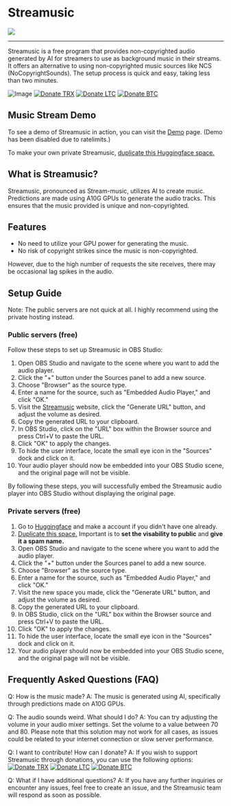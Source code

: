 # Streamusic
![](https://cdn.discordapp.com/attachments/936747559123312723/1117541386070282320/PF4PUw8.png)
____________
Streamusic is a free program that provides non-copyrighted audio generated by AI for streamers to use as background music in their streams. It offers an alternative to using non-copyrighted music sources like NCS (NoCopyrightSounds). The setup process is quick and easy, taking less than two minutes.

![Image](https://cdn.glitch.global/1f2fe882-3c53-4eca-b8fe-de3ae4ea773a/720620852055638070.webp?v=1684342102785)
[![Donate TRX](https://img.shields.io/badge/Donate-TRX-red)](https://whispering-jealous-maize.glitch.me/trx.html) [![Donate LTC](https://img.shields.io/badge/Donate-LTC-blue)](https://whispering-jealous-maize.glitch.me/ltc.html) [![Donate BTC](https://img.shields.io/badge/Donate-BTC-yellow)](https://whispering-jealous-maize.glitch.me/btc.html)

## Music Stream Demo

To see a demo of Streamusic in action, you can visit the [Demo](http://streamusic.us.to/) page. (Demo has been disabled due to ratelimits.)

To make your own private Streamusic, [duplicate this Huggingface space.](https://huggingface.co/spaces/DonDoesStuff/streamusic/tree/main?duplicate=true)

## What is Streamusic?

Streamusic, pronounced as Stream-music, utilizes AI to create music. Predictions are made using A10G GPUs to generate the audio tracks. This ensures that the music provided is unique and non-copyrighted.

## Features

- No need to utilize your GPU power for generating the music.
- No risk of copyright strikes since the music is non-copyrighted.

However, due to the high number of requests the site receives, there may be occasional lag spikes in the audio.

## Setup Guide

Note: The public servers are not quick at all. I highly recommend using the private hosting instead.

### Public servers (free)
Follow these steps to set up Streamusic in OBS Studio:

1. Open OBS Studio and navigate to the scene where you want to add the audio player.
2. Click the "+" button under the Sources panel to add a new source.
3. Choose "Browser" as the source type.
4. Enter a name for the source, such as "Embedded Audio Player," and click "OK."
5. Visit the [Streamusic](http://streamusic.us.to/) website, click the "Generate URL" button, and adjust the volume as desired.
6. Copy the generated URL to your clipboard.
7. In OBS Studio, click on the "URL" box within the Browser source and press Ctrl+V to paste the URL.
8. Click "OK" to apply the changes.
9. To hide the user interface, locate the small eye icon in the "Sources" dock and click on it.
10. Your audio player should now be embedded into your OBS Studio scene, and the original page will not be visible.

By following these steps, you will successfully embed the Streamusic audio player into OBS Studio without displaying the original page.
### Private servers (free)
1. Go to [Huggingface](https://huggingface.co/) and make a account if you didn't have one already.
2. [Duplicate this space.](https://huggingface.co/spaces/DonDoesStuff/streamusic/tree/main?duplicate=true) Important is to **set the visability to public** and **give it a spam name.**
3. Open OBS Studio and navigate to the scene where you want to add the audio player.
4. Click the "+" button under the Sources panel to add a new source.
5. Choose "Browser" as the source type.
6. Enter a name for the source, such as "Embedded Audio Player," and click "OK."
7. Visit the new space you made, click the "Generate URL" button, and adjust the volume as desired.
8. Copy the generated URL to your clipboard.
9. In OBS Studio, click on the "URL" box within the Browser source and press Ctrl+V to paste the URL.
10. Click "OK" to apply the changes.
11. To hide the user interface, locate the small eye icon in the "Sources" dock and click on it.
12. Your audio player should now be embedded into your OBS Studio scene, and the original page will not be visible.

## Frequently Asked Questions (FAQ)

Q: How is the music made?
A: The music is generated using AI, specifically through predictions made on A10G GPUs.

Q: The audio sounds weird. What should I do?
A: You can try adjusting the volume in your audio mixer settings. Set the volume to a value between 70 and 80. Please note that this solution may not work for all cases, as issues could be related to your internet connection or slow server performance.

Q: I want to contribute! How can I donate?
A: If you wish to support Streamusic through donations, you can use the following options:
[![Donate TRX](https://img.shields.io/badge/Donate-TRX-red)](https://whispering-jealous-maize.glitch.me/trx.html) [![Donate LTC](https://img.shields.io/badge/Donate-LTC-blue)](https://whispering-jealous-maize.glitch.me/ltc.html) [![Donate BTC](https://img.shields.io/badge/Donate-BTC-yellow)](https://whispering-jealous-maize.glitch.me/btc.html)

Q: What if I have additional questions?
A: If you have any further inquiries or encounter any issues, feel free to create an issue, and the Streamusic team will respond as soon as possible.
